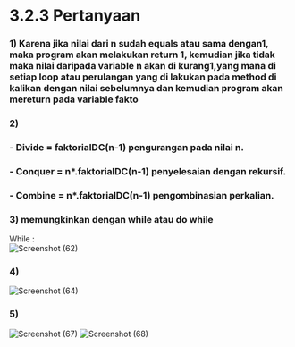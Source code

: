 # 3.2.3 Pertanyaan
### 1) Karena jika nilai dari n sudah equals atau sama dengan1, maka program akan melakukan return 1, kemudian jika tidak maka nilai daripada variable n akan di kurang1,yang mana di setiap loop atau perulangan yang di lakukan pada method di kalikan dengan nilai sebelumnya dan kemudian program akan mereturn pada variable fakto 
### 2)
### - Divide = faktorialDC(n-1) pengurangan pada nilai n. 
### - Conquer = n*.faktorialDC(n-1) penyelesaian dengan rekursif. 
### - Combine = n*.faktorialDC(n-1) pengombinasian perkalian.
### 3) memungkinkan dengan while atau do while
While : </br>
![Screenshot (62)](https://user-images.githubusercontent.com/87335182/158925860-670ef8b3-2aed-413f-98ff-274a5a8a57a0.png)
### 4)
![Screenshot (64)](https://user-images.githubusercontent.com/87335182/158931110-2d40227d-e094-4f66-ab2e-adf4f7c7a4f3.png)
### 5)
![Screenshot (67)](https://user-images.githubusercontent.com/87335182/158931965-f2515e45-b0bb-49e9-a9aa-c64161bc1d8f.png)
![Screenshot (68)](https://user-images.githubusercontent.com/87335182/158931975-b6062400-0f4c-4559-a8eb-54b6e7343ac4.png)

